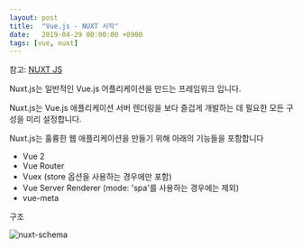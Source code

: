 ```yaml
---
layout: post
title:  "Vue.js - NUXT 시작"
date:   2019-04-29 00:00:00 +0900
tags: [vue, nuxt]
---
```


참고: [NUXT JS](https://ko.nuxtjs.org)

Nuxt.js는 일반적인 Vue.js 어플리케이션을 만드는 프레임워크 입니다.

Nuxt.js는 Vue.js 애플리케이션 서버 렌더링을 보다 즐겁게 개발하는 데 필요한 모든 구성을 미리 설정합니다.

Nuxt.js는 훌륭한 웹 애플리케이션을 만들기 위해 아래의 기능들을 포함합니다

- Vue 2
- Vue Router
- Vuex (store 옵션을 사용하는 경우에만 포함)
- Vue Server Renderer (mode: 'spa'를 사용하는 경우에는 제외)
- vue-meta

구조

![nuxt-schema](https://ko.nuxtjs.org/nuxt-schema.svg)

